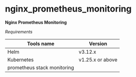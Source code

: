# nginx_prometheus_monitoring
**Nginx Prometheus Monitoring**

*Requirements*

| Tools name|Version|
|------------|-------|
|Helm|v3.12.x|
|Kubernetes|v1.25.x or above|
|prometheus stack monitoring||
